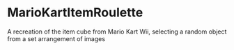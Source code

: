 # MarioKartItemRoulette
A recreation of the item cube from Mario Kart Wii, selecting a random object from a set arrangement of images
